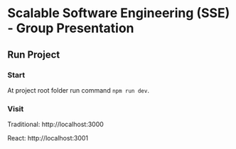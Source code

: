 # Scalable Software Engineering (SSE) - Group Presentation
## Run Project
### Start
At project root folder run command `npm run dev`.
### Visit
Traditional: http://localhost:3000

React: http://localhost:3001
